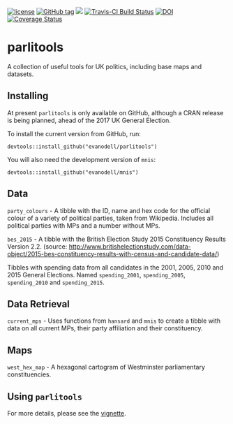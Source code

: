 
<!-- README.md is generated from README.Rmd. Please edit that file -->
[![license](https://img.shields.io/github/license/mashape/apistatus.svg)]() [![GitHub tag](https://img.shields.io/github/tag/evanodell/parlitools.svg)](https://github.com/evanodell/parlitools) [![](http://cranlogs.r-pkg.org/badges/grand-total/parlitools)](https://dgrtwo.shinyapps.io/cranview/) [![Travis-CI Build Status](https://travis-ci.org/EvanOdell/parlitools.svg?branch=master)](https://travis-ci.org/EvanOdell/parlitools) [![DOI](https://zenodo.org/badge/86801920.svg)](https://zenodo.org/badge/latestdoi/86801920) [![Coverage Status](https://img.shields.io/codecov/c/github/EvanOdell/parlitools/master.svg)](https://codecov.io/github/EvanOdell/parlitools?branch=master)

parlitools
==========

A collection of useful tools for UK politics, including base maps and datasets.

Installing
----------

At present `parlitools` is only available on GitHub, although a CRAN release is being planned, ahead of the 2017 UK General Election.

To install the current version from GitHub, run:

    devtools::install_github("evanodell/parlitools")

You will also need the development version of `mnis`:

    devtools::install_github("evanodell/mnis")

Data
----

`party_colours` - A tibble with the ID, name and hex code for the official colour of a variety of political parties, taken from Wikipedia. Includes all political parties with MPs and a number without MPs.

`bes_2015` - A tibble with the British Election Study 2015 Constituency Results Version 2.2. (source: <http://www.britishelectionstudy.com/data-object/2015-bes-constituency-results-with-census-and-candidate-data/>)

Tibbles with spending data from all candidates in the 2001, 2005, 2010 and 2015 General Elections. Named `spending_2001`, `spending_2005`, `spending_2010` and `spending_2015`.

Data Retrieval
--------------

`current_mps` - Uses functions from `hansard` and `mnis` to create a tibble with data on all current MPs, their party affiliation and their constituency.

Maps
----

`west_hex_map` - A hexagonal cartogram of Westminster parliamentary constituencies.

Using `parlitools`
------------------

For more details, please see the [vignette](http://evanodell.com/parlitools/articles/introduction.html).

